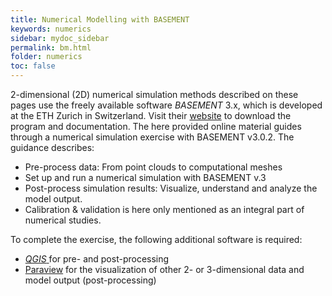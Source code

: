 ```yaml
---
title: Numerical Modelling with BASEMENT
keywords: numerics
sidebar: mydoc_sidebar
permalink: bm.html
folder: numerics
toc: false
---
```


2-dimensional (2D) numerical simulation methods described on these pages use the freely available software *BASEMENT* 3.x, which is developed at the ETH Zurich in Switzerland. Visit their [website](https://basement.ethz.ch/) to download the program and documentation. The here provided online material guides through a numerical simulation exercise with BASEMENT v3.0.2. The guidance describes:

- Pre-process data: From point clouds to computational meshes
- Set up and run a numerical simulation with BASEMENT v.3
- Post-process simulation results: Visualize, understand and analyze the model output.
- Calibration & validation is here only mentioned as an integral part of numerical studies.

To complete the exercise, the following additional software is required:

- [*QGIS* ](https://www.qgis.org/en/site/forusers/download.html) for pre- and post-processing
- [Paraview](https://www.paraview.org/) for the visualization of other 2- or 3-dimensional data and model output (post-processing)